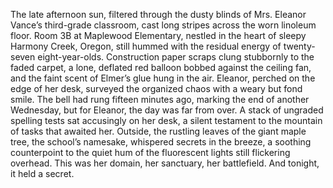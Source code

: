 The late afternoon sun, filtered through the dusty blinds of Mrs. Eleanor Vance’s third-grade classroom, cast long stripes across the worn linoleum floor.  Room 3B at Maplewood Elementary, nestled in the heart of sleepy Harmony Creek, Oregon, still hummed with the residual energy of twenty-seven eight-year-olds.  Construction paper scraps clung stubbornly to the faded carpet, a lone, deflated red balloon bobbed against the ceiling fan, and the faint scent of Elmer’s glue hung in the air.  Eleanor, perched on the edge of her desk, surveyed the organized chaos with a weary but fond smile.  The bell had rung fifteen minutes ago, marking the end of another Wednesday, but for Eleanor, the day was far from over. A stack of ungraded spelling tests sat accusingly on her desk, a silent testament to the mountain of tasks that awaited her.  Outside, the rustling leaves of the giant maple tree, the school’s namesake, whispered secrets in the breeze, a soothing counterpoint to the quiet hum of the fluorescent lights still flickering overhead.  This was her domain, her sanctuary, her battlefield.  And tonight, it held a secret.
